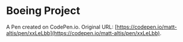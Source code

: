 # Boeing Project

A Pen created on CodePen.io. Original URL: [https://codepen.io/matt-altis/pen/xxLeLbb](https://codepen.io/matt-altis/pen/xxLeLbb).


